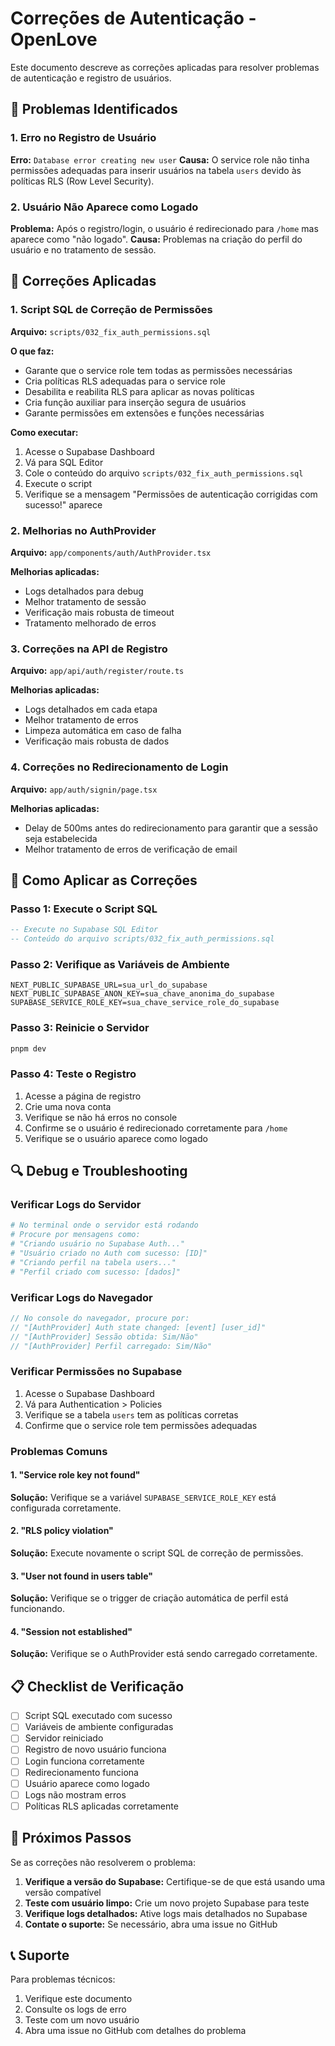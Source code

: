# Correções de Autenticação - OpenLove

Este documento descreve as correções aplicadas para resolver problemas de autenticação e registro de usuários.

## 🚨 Problemas Identificados

### 1. Erro no Registro de Usuário
**Erro:** `Database error creating new user`
**Causa:** O service role não tinha permissões adequadas para inserir usuários na tabela `users` devido às políticas RLS (Row Level Security).

### 2. Usuário Não Aparece como Logado
**Problema:** Após o registro/login, o usuário é redirecionado para `/home` mas aparece como "não logado".
**Causa:** Problemas na criação do perfil do usuário e no tratamento de sessão.

## 🔧 Correções Aplicadas

### 1. Script SQL de Correção de Permissões

**Arquivo:** `scripts/032_fix_auth_permissions.sql`

**O que faz:**
- Garante que o service role tem todas as permissões necessárias
- Cria políticas RLS adequadas para o service role
- Desabilita e reabilita RLS para aplicar as novas políticas
- Cria função auxiliar para inserção segura de usuários
- Garante permissões em extensões e funções necessárias

**Como executar:**
1. Acesse o Supabase Dashboard
2. Vá para SQL Editor
3. Cole o conteúdo do arquivo `scripts/032_fix_auth_permissions.sql`
4. Execute o script
5. Verifique se a mensagem "Permissões de autenticação corrigidas com sucesso!" aparece

### 2. Melhorias no AuthProvider

**Arquivo:** `app/components/auth/AuthProvider.tsx`

**Melhorias aplicadas:**
- Logs detalhados para debug
- Melhor tratamento de sessão
- Verificação mais robusta de timeout
- Tratamento melhorado de erros

### 3. Correções na API de Registro

**Arquivo:** `app/api/auth/register/route.ts`

**Melhorias aplicadas:**
- Logs detalhados em cada etapa
- Melhor tratamento de erros
- Limpeza automática em caso de falha
- Verificação mais robusta de dados

### 4. Correções no Redirecionamento de Login

**Arquivo:** `app/auth/signin/page.tsx`

**Melhorias aplicadas:**
- Delay de 500ms antes do redirecionamento para garantir que a sessão seja estabelecida
- Melhor tratamento de erros de verificação de email

## 🚀 Como Aplicar as Correções

### Passo 1: Execute o Script SQL
```sql
-- Execute no Supabase SQL Editor
-- Conteúdo do arquivo scripts/032_fix_auth_permissions.sql
```

### Passo 2: Verifique as Variáveis de Ambiente
```env
NEXT_PUBLIC_SUPABASE_URL=sua_url_do_supabase
NEXT_PUBLIC_SUPABASE_ANON_KEY=sua_chave_anonima_do_supabase
SUPABASE_SERVICE_ROLE_KEY=sua_chave_service_role_do_supabase
```

### Passo 3: Reinicie o Servidor
```bash
pnpm dev
```

### Passo 4: Teste o Registro
1. Acesse a página de registro
2. Crie uma nova conta
3. Verifique se não há erros no console
4. Confirme se o usuário é redirecionado corretamente para `/home`
5. Verifique se o usuário aparece como logado

## 🔍 Debug e Troubleshooting

### Verificar Logs do Servidor
```bash
# No terminal onde o servidor está rodando
# Procure por mensagens como:
# "Criando usuário no Supabase Auth..."
# "Usuário criado no Auth com sucesso: [ID]"
# "Criando perfil na tabela users..."
# "Perfil criado com sucesso: [dados]"
```

### Verificar Logs do Navegador
```javascript
// No console do navegador, procure por:
// "[AuthProvider] Auth state changed: [event] [user_id]"
// "[AuthProvider] Sessão obtida: Sim/Não"
// "[AuthProvider] Perfil carregado: Sim/Não"
```

### Verificar Permissões no Supabase
1. Acesse o Supabase Dashboard
2. Vá para Authentication > Policies
3. Verifique se a tabela `users` tem as políticas corretas
4. Confirme que o service role tem permissões adequadas

### Problemas Comuns

#### 1. "Service role key not found"
**Solução:** Verifique se a variável `SUPABASE_SERVICE_ROLE_KEY` está configurada corretamente.

#### 2. "RLS policy violation"
**Solução:** Execute novamente o script SQL de correção de permissões.

#### 3. "User not found in users table"
**Solução:** Verifique se o trigger de criação automática de perfil está funcionando.

#### 4. "Session not established"
**Solução:** Verifique se o AuthProvider está sendo carregado corretamente.

## 📋 Checklist de Verificação

- [ ] Script SQL executado com sucesso
- [ ] Variáveis de ambiente configuradas
- [ ] Servidor reiniciado
- [ ] Registro de novo usuário funciona
- [ ] Login funciona corretamente
- [ ] Redirecionamento funciona
- [ ] Usuário aparece como logado
- [ ] Logs não mostram erros
- [ ] Políticas RLS aplicadas corretamente

## 🔄 Próximos Passos

Se as correções não resolverem o problema:

1. **Verifique a versão do Supabase:** Certifique-se de que está usando uma versão compatível
2. **Teste com usuário limpo:** Crie um novo projeto Supabase para teste
3. **Verifique logs detalhados:** Ative logs mais detalhados no Supabase
4. **Contate o suporte:** Se necessário, abra uma issue no GitHub

## 📞 Suporte

Para problemas técnicos:
1. Verifique este documento
2. Consulte os logs de erro
3. Teste com um novo usuário
4. Abra uma issue no GitHub com detalhes do problema 